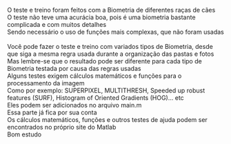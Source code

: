 O teste e treino foram feitos com a Biometria de diferentes raças de cães<br>
O teste não teve uma acurácia boa, pois é uma biometria bastante complicada e com muitos detalhes<br>
Sendo necessário o uso de funções mais complexas, que não foram usadas<br><br>
Você pode fazer o teste e treino com variados tipos de Biometria, desde que siga a mesma regra usada durante a organização das pastas e fotos<br>
Mas lembre-se que o resultado pode ser diferente para cada tipo de Biometria testada por causa das regras usadas<br>
Alguns testes exigem cálculos matemáticos e funções para o processamento da imagem<br>
Como por exemplo: SUPERPIXEL, MULTITHRESH, Speeded up robust features (SURF), Histogram of Oriented Gradients (HOG)... etc<br>
Eles podem ser adicionados no arquivo main.m<br>
Essa parte já fica por sua conta<br>
Os cálculos matemáticos, funções e outros testes de ajuda podem ser encontrados no próprio site do Matlab<br>
Bom estudo<br>
